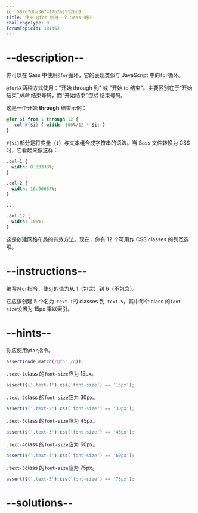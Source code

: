 ```yaml
---
id: 587d7dbe367417b2b2512bb9
title: 使用 @for 创建一个 Sass 循环
challengeType: 0
forumTopicId: 301462
---
```


# --description--

你可以在 Sass 中使用`@for`循环，它的表现类似与 JavaScript 中的`for`循环。

`@for`以两种方式使用："开始 through 到" 或 "开始 to 结束"。主要区别在于“开始结束”*排除* 结束号码，而“开始结束”*包括* 结束号码。

这是一个开始 **through** 结束示例：

```scss
@for $i from 1 through 12 {
  .col-#{$i} { width: 100%/12 * $i; }
}
```

`#{$i}`部分是将变量（`i`）与文本组合成字符串的语法。当 Sass 文件转换为 CSS 时，它看起来像这样：

```scss
.col-1 {
  width: 8.33333%;
}

.col-2 {
  width: 16.66667%;
}

...

.col-12 {
  width: 100%;
}
```

这是创建网格布局的有效方法。现在，你有 12 个可用作 CSS classes 的列宽选项。

# --instructions--

编写`@for`指令，使`$j`的值为从 1（包含）到 6（不包含）。

它应该创建 5 个名为`.text-1`的 classes 到`.text-5`，其中每个 class 的`font-size`设置为 15px 乘以索引。

# --hints--

你应使用`@for`指令。

```js
assert(code.match(/@for /g));
```

`.text-1`class 的`font-size`应为 15px。

```js
assert($('.text-1').css('font-size') == '15px');
```

`.text-2`class 的`font-size`应为 30px。

```js
assert($('.text-2').css('font-size') == '30px');
```

`.text-3`class 的`font-size`应为 45px。

```js
assert($('.text-3').css('font-size') == '45px');
```

`.text-4`class 的`font-size`应为 60px。

```js
assert($('.text-4').css('font-size') == '60px');
```

`.text-5`class 的`font-size`应为 75px。

```js
assert($('.text-5').css('font-size') == '75px');
```

# --solutions--

